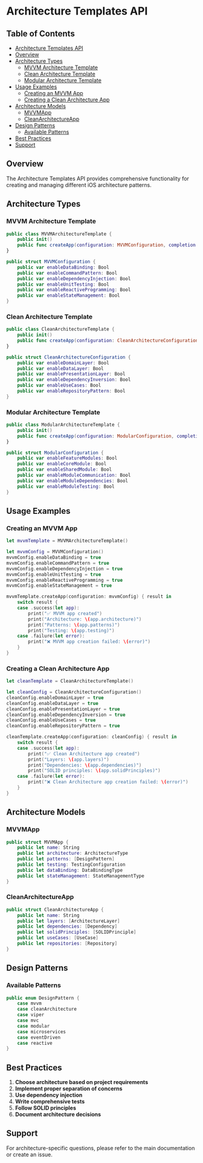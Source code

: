 # Architecture Templates API

<!-- TOC START -->
## Table of Contents
- [Architecture Templates API](#architecture-templates-api)
- [Overview](#overview)
- [Architecture Types](#architecture-types)
  - [MVVM Architecture Template](#mvvm-architecture-template)
  - [Clean Architecture Template](#clean-architecture-template)
  - [Modular Architecture Template](#modular-architecture-template)
- [Usage Examples](#usage-examples)
  - [Creating an MVVM App](#creating-an-mvvm-app)
  - [Creating a Clean Architecture App](#creating-a-clean-architecture-app)
- [Architecture Models](#architecture-models)
  - [MVVMApp](#mvvmapp)
  - [CleanArchitectureApp](#cleanarchitectureapp)
- [Design Patterns](#design-patterns)
  - [Available Patterns](#available-patterns)
- [Best Practices](#best-practices)
- [Support](#support)
<!-- TOC END -->


## Overview

The Architecture Templates API provides comprehensive functionality for creating and managing different iOS architecture patterns.

## Architecture Types

### MVVM Architecture Template

```swift
public class MVVMArchitectureTemplate {
    public init()
    public func createApp(configuration: MVVMConfiguration, completion: @escaping (Result<MVVMApp, TemplateError>) -> Void)
}

public struct MVVMConfiguration {
    public var enableDataBinding: Bool
    public var enableCommandPattern: Bool
    public var enableDependencyInjection: Bool
    public var enableUnitTesting: Bool
    public var enableReactiveProgramming: Bool
    public var enableStateManagement: Bool
}
```

### Clean Architecture Template

```swift
public class CleanArchitectureTemplate {
    public init()
    public func createApp(configuration: CleanArchitectureConfiguration, completion: @escaping (Result<CleanArchitectureApp, TemplateError>) -> Void)
}

public struct CleanArchitectureConfiguration {
    public var enableDomainLayer: Bool
    public var enableDataLayer: Bool
    public var enablePresentationLayer: Bool
    public var enableDependencyInversion: Bool
    public var enableUseCases: Bool
    public var enableRepositoryPattern: Bool
}
```

### Modular Architecture Template

```swift
public class ModularArchitectureTemplate {
    public init()
    public func createApp(configuration: ModularConfiguration, completion: @escaping (Result<ModularApp, TemplateError>) -> Void)
}

public struct ModularConfiguration {
    public var enableFeatureModules: Bool
    public var enableCoreModule: Bool
    public var enableSharedModule: Bool
    public var enableModuleCommunication: Bool
    public var enableModuleDependencies: Bool
    public var enableModuleTesting: Bool
}
```

## Usage Examples

### Creating an MVVM App

```swift
let mvvmTemplate = MVVMArchitectureTemplate()

let mvvmConfig = MVVMConfiguration()
mvvmConfig.enableDataBinding = true
mvvmConfig.enableCommandPattern = true
mvvmConfig.enableDependencyInjection = true
mvvmConfig.enableUnitTesting = true
mvvmConfig.enableReactiveProgramming = true
mvvmConfig.enableStateManagement = true

mvvmTemplate.createApp(configuration: mvvmConfig) { result in
    switch result {
    case .success(let app):
        print("✅ MVVM app created")
        print("Architecture: \(app.architecture)")
        print("Patterns: \(app.patterns)")
        print("Testing: \(app.testing)")
    case .failure(let error):
        print("❌ MVVM app creation failed: \(error)")
    }
}
```

### Creating a Clean Architecture App

```swift
let cleanTemplate = CleanArchitectureTemplate()

let cleanConfig = CleanArchitectureConfiguration()
cleanConfig.enableDomainLayer = true
cleanConfig.enableDataLayer = true
cleanConfig.enablePresentationLayer = true
cleanConfig.enableDependencyInversion = true
cleanConfig.enableUseCases = true
cleanConfig.enableRepositoryPattern = true

cleanTemplate.createApp(configuration: cleanConfig) { result in
    switch result {
    case .success(let app):
        print("✅ Clean Architecture app created")
        print("Layers: \(app.layers)")
        print("Dependencies: \(app.dependencies)")
        print("SOLID principles: \(app.solidPrinciples)")
    case .failure(let error):
        print("❌ Clean Architecture app creation failed: \(error)")
    }
}
```

## Architecture Models

### MVVMApp

```swift
public struct MVVMApp {
    public let name: String
    public let architecture: ArchitectureType
    public let patterns: [DesignPattern]
    public let testing: TestingConfiguration
    public let dataBinding: DataBindingType
    public let stateManagement: StateManagementType
}
```

### CleanArchitectureApp

```swift
public struct CleanArchitectureApp {
    public let name: String
    public let layers: [ArchitectureLayer]
    public let dependencies: [Dependency]
    public let solidPrinciples: [SOLIDPrinciple]
    public let useCases: [UseCase]
    public let repositories: [Repository]
}
```

## Design Patterns

### Available Patterns

```swift
public enum DesignPattern {
    case mvvm
    case cleanArchitecture
    case viper
    case mvc
    case modular
    case microservices
    case eventDriven
    case reactive
}
```

## Best Practices

1. **Choose architecture based on project requirements**
2. **Implement proper separation of concerns**
3. **Use dependency injection**
4. **Write comprehensive tests**
5. **Follow SOLID principles**
6. **Document architecture decisions**

## Support

For architecture-specific questions, please refer to the main documentation or create an issue.
